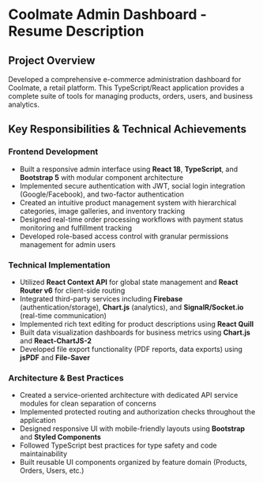 # Coolmate Admin Dashboard - Resume Description

## Project Overview
Developed a comprehensive e-commerce administration dashboard for Coolmate, a retail platform. This TypeScript/React application provides a complete suite of tools for managing products, orders, users, and business analytics.

## Key Responsibilities & Technical Achievements

### Frontend Development
- Built a responsive admin interface using **React 18**, **TypeScript**, and **Bootstrap 5** with modular component architecture
- Implemented secure authentication with JWT, social login integration (Google/Facebook), and two-factor authentication
- Created an intuitive product management system with hierarchical categories, image galleries, and inventory tracking
- Designed real-time order processing workflows with payment status monitoring and fulfillment tracking
- Developed role-based access control with granular permissions management for admin users

### Technical Implementation
- Utilized **React Context API** for global state management and **React Router v6** for client-side routing
- Integrated third-party services including **Firebase** (authentication/storage), **Chart.js** (analytics), and **SignalR/Socket.io** (real-time communication)
- Implemented rich text editing for product descriptions using **React Quill**
- Built data visualization dashboards for business metrics using **Chart.js** and **React-ChartJS-2**
- Developed file export functionality (PDF reports, data exports) using **jsPDF** and **File-Saver**

### Architecture & Best Practices
- Created a service-oriented architecture with dedicated API service modules for clean separation of concerns
- Implemented protected routing and authorization checks throughout the application
- Designed responsive UI with mobile-friendly layouts using **Bootstrap** and **Styled Components**
- Followed TypeScript best practices for type safety and code maintainability
- Built reusable UI components organized by feature domain (Products, Orders, Users, etc.)
